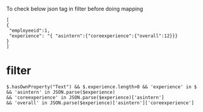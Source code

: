 To check below json tag in filter before doing mapping


    [
    {
     "employeeid":1,
     "experience": "{ "asintern":{"coreexperience":{"overall":12}}}
    }
    ]

filter
=======
    $.hasOwnProperty("Text") && $.experience.length>0 && 'experience' in $ && 'asintern' in JSON.parse($experience)
    && 'coreexperience' in JSON.parse($experience)['asintern'] 
    && 'overall' in JSON.parse($experience)['asintern']['coreexperience']
